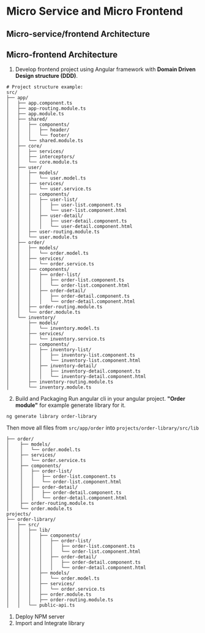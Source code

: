 # Micro Service and Micro Frontend

## Micro-service/frontend Architecture

## Micro-frontend Architecture

1. Develop frontend project using Angular framework with **Domain Driven Design structure (DDD)**.
```text
# Project structure example:
src/
├── app/
│   ├── app.component.ts
│   ├── app-routing.module.ts
│   ├── app.module.ts
│   ├── shared/
│   │   ├── components/
│   │   │   ├── header/
│   │   │   └── footer/
│   │   └── shared.module.ts
│   ├── core/
│   │   ├── services/
│   │   ├── interceptors/
│   │   └── core.module.ts
│   ├── user/
│   │   ├── models/
│   │   │   └── user.model.ts
│   │   ├── services/
│   │   │   └── user.service.ts
│   │   ├── components/
│   │   │   ├── user-list/
│   │   │   │   ├── user-list.component.ts
│   │   │   │   └── user-list.component.html
│   │   │   ├── user-detail/
│   │   │   │   ├── user-detail.component.ts
│   │   │   │   └── user-detail.component.html
│   │   ├── user-routing.module.ts
│   │   └── user.module.ts
│   ├── order/
│   │   ├── models/
│   │   │   └── order.model.ts
│   │   ├── services/
│   │   │   └── order.service.ts
│   │   ├── components/
│   │   │   ├── order-list/
│   │   │   │   ├── order-list.component.ts
│   │   │   │   └── order-list.component.html
│   │   │   ├── order-detail/
│   │   │   │   ├── order-detail.component.ts
│   │   │   │   └── order-detail.component.html
│   │   ├── order-routing.module.ts
│   │   └── order.module.ts
│   └── inventory/
│       ├── models/
│       │   └── inventory.model.ts
│       ├── services/
│       │   └── inventory.service.ts
│       ├── components/
│       │   ├── inventory-list/
│       │   │   ├── inventory-list.component.ts
│       │   │   └── inventory-list.component.html
│       │   ├── inventory-detail/
│       │   │   ├── inventory-detail.component.ts
│       │   │   └── inventory-detail.component.html
│       ├── inventory-routing.module.ts
│       └── inventory.module.ts
```

2. Build and Packaging
Run angular cli in your angular project. **"Order module"** for example generate library for it.
```shell
ng generate library order-library
```

Then move all files from `src/app/order` into `projects/order-library/src/lib`
```text
├── order/
│    ├── models/
│    │   └── order.model.ts
│    ├── services/
│    │   └── order.service.ts
│    ├── components/
│    │   ├── order-list/
│    │   │   ├── order-list.component.ts
│    │   │   └── order-list.component.html
│    │   ├── order-detail/
│    │   │   ├── order-detail.component.ts
│    │   │   └── order-detail.component.html
│    ├── order-routing.module.ts
│    └── order.module.ts
projects/
├── order-library/
│   ├── src/
│   │   ├── lib/
│   │   │   ├── components/
│   │   │   │   ├── order-list/
│   │   │   │   │   ├── order-list.component.ts
│   │   │   │   │   └── order-list.component.html
│   │   │   │   ├── order-detail/
│   │   │   │   │   ├── order-detail.component.ts
│   │   │   │   │   └── order-detail.component.html
│   │   │   ├── models/
│   │   │   │   └── order.model.ts
│   │   │   ├── services/
│   │   │   │   └── order.service.ts
│   │   │   ├── order.module.ts
│   │   │   ├── order-routing.module.ts
│   │   └── public-api.ts
```
1. Deploy NPM server
2. Import and Integrate library